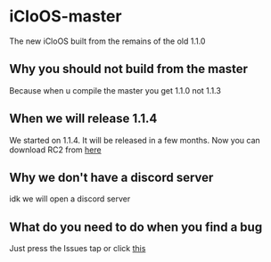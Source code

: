 # iCloOS-master
The new iCloOS built from the remains of the old 1.1.0
## Why you should not build from the master
Because when u compile the master you get 1.1.0 not 1.1.3
## When we will release 1.1.4
We started on 1.1.4. It will be released in a few months. Now you can download RC2 from [here](https://github.com/iCloExecutable/icloos-master/releases/download/beta2/iClosOS.exe)
## Why we don't have a discord server
idk we will open a discord server 
## What do you need to do when you find a bug
Just press the Issues tap or click [this](https://github.com/iCloExecutable/icloos-master/issues)


